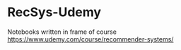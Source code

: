 # RecSys-Udemy
Notebooks written in frame of course https://www.udemy.com/course/recommender-systems/
